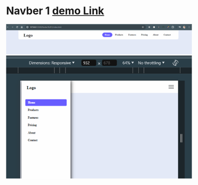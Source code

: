 # Navber 1 [demo Link ](https://navber-1.netlify.app)
![navber](https://raw.githubusercontent.com/DeveloperAlihasan404439/Navber-Designe-Responsive-/navber/Navber%201/navber_1.png)
![responsive](https://raw.githubusercontent.com/DeveloperAlihasan404439/Navber-Designe-Responsive-/navber/Navber%201/responsive-navber_1.png)
